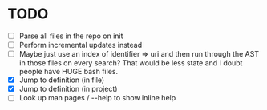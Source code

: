 # TODO

- [ ] Parse all files in the repo on init
- [ ] Perform incremental updates instead
- [ ] Maybe just use an index of identifier => uri and then run through the AST
  in those files on every search? That would be less state and I doubt people
  have HUGE bash files.
- [x] Jump to definition (in file)
- [x] Jump to definition (in project)
- [ ] Look up man pages / --help to show inline help
